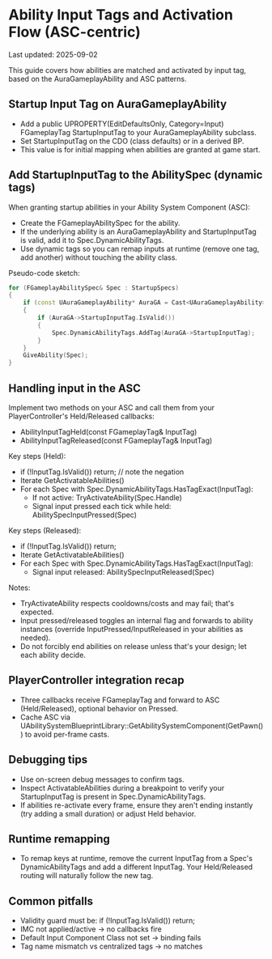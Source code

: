 # Ability Input Tags and Activation Flow (ASC-centric)

Last updated: 2025-09-02

This guide covers how abilities are matched and activated by input tag, based on the AuraGameplayAbility and ASC patterns.

## Startup Input Tag on AuraGameplayAbility

- Add a public UPROPERTY(EditDefaultsOnly, Category=Input) FGameplayTag StartupInputTag to your AuraGameplayAbility subclass.
- Set StartupInputTag on the CDO (class defaults) or in a derived BP.
- This value is for initial mapping when abilities are granted at game start.

## Add StartupInputTag to the AbilitySpec (dynamic tags)

When granting startup abilities in your Ability System Component (ASC):
- Create the FGameplayAbilitySpec for the ability.
- If the underlying ability is an AuraGameplayAbility and StartupInputTag is valid, add it to Spec.DynamicAbilityTags.
- Use dynamic tags so you can remap inputs at runtime (remove one tag, add another) without touching the ability class.

Pseudo-code sketch:

```cpp
for (FGameplayAbilitySpec& Spec : StartupSpecs)
{
    if (const UAuraGameplayAbility* AuraGA = Cast<UAuraGameplayAbility>(Spec.Ability))
    {
        if (AuraGA->StartupInputTag.IsValid())
        {
            Spec.DynamicAbilityTags.AddTag(AuraGA->StartupInputTag);
        }
    }
    GiveAbility(Spec);
}
```

## Handling input in the ASC

Implement two methods on your ASC and call them from your PlayerController's Held/Released callbacks:

- AbilityInputTagHeld(const FGameplayTag& InputTag)
- AbilityInputTagReleased(const FGameplayTag& InputTag)

Key steps (Held):
- if (!InputTag.IsValid()) return;  // note the negation
- Iterate GetActivatableAbilities()
- For each Spec with Spec.DynamicAbilityTags.HasTagExact(InputTag):
  - If not active: TryActivateAbility(Spec.Handle)
  - Signal input pressed each tick while held: AbilitySpecInputPressed(Spec)

Key steps (Released):
- if (!InputTag.IsValid()) return;
- Iterate GetActivatableAbilities()
- For each Spec with Spec.DynamicAbilityTags.HasTagExact(InputTag):
  - Signal input released: AbilitySpecInputReleased(Spec)

Notes:
- TryActivateAbility respects cooldowns/costs and may fail; that's expected.
- Input pressed/released toggles an internal flag and forwards to ability instances (override InputPressed/InputReleased in your abilities as needed).
- Do not forcibly end abilities on release unless that's your design; let each ability decide.

## PlayerController integration recap

- Three callbacks receive FGameplayTag and forward to ASC (Held/Released), optional behavior on Pressed.
- Cache ASC via UAbilitySystemBlueprintLibrary::GetAbilitySystemComponent(GetPawn()) to avoid per-frame casts.

## Debugging tips

- Use on-screen debug messages to confirm tags.
- Inspect ActivatableAbilities during a breakpoint to verify your StartupInputTag is present in Spec.DynamicAbilityTags.
- If abilities re-activate every frame, ensure they aren't ending instantly (try adding a small duration) or adjust Held behavior.

## Runtime remapping

- To remap keys at runtime, remove the current InputTag from a Spec's DynamicAbilityTags and add a different InputTag. Your Held/Released routing will naturally follow the new tag.

## Common pitfalls

- Validity guard must be: if (!InputTag.IsValid()) return;
- IMC not applied/active → no callbacks fire
- Default Input Component Class not set → binding fails
- Tag name mismatch vs centralized tags → no matches